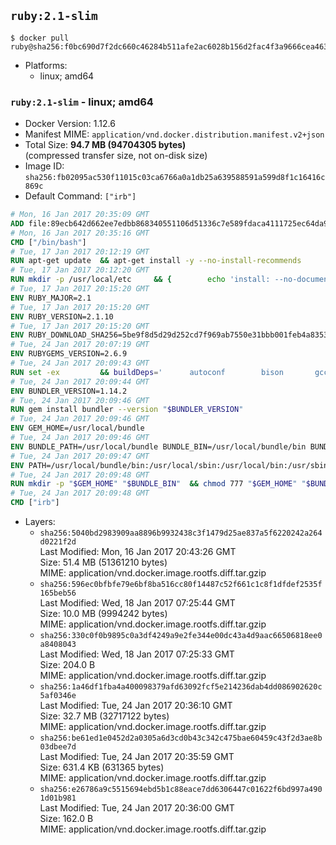 ## `ruby:2.1-slim`

```console
$ docker pull ruby@sha256:f0bc690d7f2dc660c46284b511afe2ac6028b156d2fac4f3a9666cea4637470a
```

-	Platforms:
	-	linux; amd64

### `ruby:2.1-slim` - linux; amd64

-	Docker Version: 1.12.6
-	Manifest MIME: `application/vnd.docker.distribution.manifest.v2+json`
-	Total Size: **94.7 MB (94704305 bytes)**  
	(compressed transfer size, not on-disk size)
-	Image ID: `sha256:fb02095ac530f11015c03ca6766a0a1db25a639588591a599d8f1c16416c869c`
-	Default Command: `["irb"]`

```dockerfile
# Mon, 16 Jan 2017 20:35:09 GMT
ADD file:89ecb642d662ee7edbb868340551106d51336c7e589fdaca4111725ec64da957 in / 
# Mon, 16 Jan 2017 20:35:16 GMT
CMD ["/bin/bash"]
# Tue, 17 Jan 2017 20:12:19 GMT
RUN apt-get update 	&& apt-get install -y --no-install-recommends 		bzip2 		ca-certificates 		libffi-dev 		libgdbm3 		libssl-dev 		libyaml-dev 		procps 		zlib1g-dev 	&& rm -rf /var/lib/apt/lists/*
# Tue, 17 Jan 2017 20:12:20 GMT
RUN mkdir -p /usr/local/etc 	&& { 		echo 'install: --no-document'; 		echo 'update: --no-document'; 	} >> /usr/local/etc/gemrc
# Tue, 17 Jan 2017 20:15:20 GMT
ENV RUBY_MAJOR=2.1
# Tue, 17 Jan 2017 20:15:20 GMT
ENV RUBY_VERSION=2.1.10
# Tue, 17 Jan 2017 20:15:20 GMT
ENV RUBY_DOWNLOAD_SHA256=5be9f8d5d29d252cd7f969ab7550e31bbb001feb4a83532301c0dd3b5006e148
# Tue, 24 Jan 2017 20:07:19 GMT
ENV RUBYGEMS_VERSION=2.6.9
# Tue, 24 Jan 2017 20:09:43 GMT
RUN set -ex 		&& buildDeps=' 		autoconf 		bison 		gcc 		libbz2-dev 		libgdbm-dev 		libglib2.0-dev 		libncurses-dev 		libreadline-dev 		libxml2-dev 		libxslt-dev 		make 		ruby 		wget 		xz-utils 	' 	&& apt-get update 	&& apt-get install -y --no-install-recommends $buildDeps 	&& rm -rf /var/lib/apt/lists/* 		&& wget -O ruby.tar.xz "https://cache.ruby-lang.org/pub/ruby/${RUBY_MAJOR%-rc}/ruby-$RUBY_VERSION.tar.xz" 	&& echo "$RUBY_DOWNLOAD_SHA256 *ruby.tar.xz" | sha256sum -c - 		&& mkdir -p /usr/src/ruby 	&& tar -xJf ruby.tar.xz -C /usr/src/ruby --strip-components=1 	&& rm ruby.tar.xz 		&& cd /usr/src/ruby 		&& { 		echo '#define ENABLE_PATH_CHECK 0'; 		echo; 		cat file.c; 	} > file.c.new 	&& mv file.c.new file.c 		&& autoconf 	&& ./configure --disable-install-doc --enable-shared 	&& make -j"$(nproc)" 	&& make install 		&& apt-get purge -y --auto-remove $buildDeps 	&& cd / 	&& rm -r /usr/src/ruby 		&& gem update --system "$RUBYGEMS_VERSION"
# Tue, 24 Jan 2017 20:09:44 GMT
ENV BUNDLER_VERSION=1.14.2
# Tue, 24 Jan 2017 20:09:46 GMT
RUN gem install bundler --version "$BUNDLER_VERSION"
# Tue, 24 Jan 2017 20:09:46 GMT
ENV GEM_HOME=/usr/local/bundle
# Tue, 24 Jan 2017 20:09:46 GMT
ENV BUNDLE_PATH=/usr/local/bundle BUNDLE_BIN=/usr/local/bundle/bin BUNDLE_SILENCE_ROOT_WARNING=1 BUNDLE_APP_CONFIG=/usr/local/bundle
# Tue, 24 Jan 2017 20:09:47 GMT
ENV PATH=/usr/local/bundle/bin:/usr/local/sbin:/usr/local/bin:/usr/sbin:/usr/bin:/sbin:/bin
# Tue, 24 Jan 2017 20:09:48 GMT
RUN mkdir -p "$GEM_HOME" "$BUNDLE_BIN" 	&& chmod 777 "$GEM_HOME" "$BUNDLE_BIN"
# Tue, 24 Jan 2017 20:09:48 GMT
CMD ["irb"]
```

-	Layers:
	-	`sha256:5040bd2983909aa8896b9932438c3f1479d25ae837a5f6220242a264d0221f2d`  
		Last Modified: Mon, 16 Jan 2017 20:43:26 GMT  
		Size: 51.4 MB (51361210 bytes)  
		MIME: application/vnd.docker.image.rootfs.diff.tar.gzip
	-	`sha256:596ec0bfbfe79e6bf8ba516cc80f14487c52f661c1c8f1dfdef2535f165beb56`  
		Last Modified: Wed, 18 Jan 2017 07:25:44 GMT  
		Size: 10.0 MB (9994242 bytes)  
		MIME: application/vnd.docker.image.rootfs.diff.tar.gzip
	-	`sha256:330c0f0b9895c0a3df4249a9e2fe344e00dc43a4d9aac66506818ee0a8408043`  
		Last Modified: Wed, 18 Jan 2017 07:25:33 GMT  
		Size: 204.0 B  
		MIME: application/vnd.docker.image.rootfs.diff.tar.gzip
	-	`sha256:1a46df1fba4a400098379afd63092fcf5e214236dab4dd086902620c5af0346e`  
		Last Modified: Tue, 24 Jan 2017 20:36:10 GMT  
		Size: 32.7 MB (32717122 bytes)  
		MIME: application/vnd.docker.image.rootfs.diff.tar.gzip
	-	`sha256:be61ed1e0452d2a0305a6d3cd0b43c342c475bae60459c43f2d3ae8b03dbee7d`  
		Last Modified: Tue, 24 Jan 2017 20:35:59 GMT  
		Size: 631.4 KB (631365 bytes)  
		MIME: application/vnd.docker.image.rootfs.diff.tar.gzip
	-	`sha256:e26786a9c5515694ebd5b1c88eace7dd6306447c01622f6bd997a4901d01b981`  
		Last Modified: Tue, 24 Jan 2017 20:36:00 GMT  
		Size: 162.0 B  
		MIME: application/vnd.docker.image.rootfs.diff.tar.gzip
